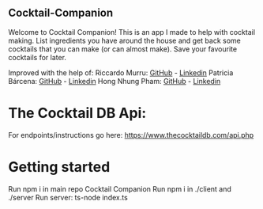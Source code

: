 ## Cocktail-Companion

Welcome to Cocktail Companion! This is an app I made to help with cocktail making. List ingredients you have around the house and get back some cocktails that you can make (or can almost make). Save your favourite cocktails for later.

Improved with the help of:
Riccardo Murru: [GitHub](https://github.com/RiccardoMurru) - [Linkedin](https://www.linkedin.com/in/riccardomurru/)
Patricia Bárcena: [GitHub](https://github.com/patri27) - [Linkedin](https://www.linkedin.com/in/patricia-barcena-bescansa/)
Hong Nhung Pham: [GitHub](https://github.com/Rosalina1309) - [Linkedin](https://www.linkedin.com/in/hongnhungpham1309/)

# The Cocktail DB Api:
For endpoints/instructions go here: https://www.thecocktaildb.com/api.php

# Getting started
Run npm i in main repo Cocktail Companion
Run npm i in ./client and ./server
Run server: ts-node index.ts

